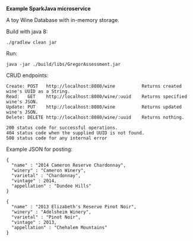 **Example SparkJava microservice**

A toy Wine Database with in-memory storage.

Build with java 8:

```./gradlew clean jar```

Run:

```java -jar ./build/libs/GregorAssessment.jar```

CRUD endpoints:
```
Create: POST   http://localhost:8080/wine          Returns created wine's UUID as a String.
Read:   GET    http://localhost:8080/wine/:uuid    Returns specified wine's JSON.
Update: PUT    http://localhost:8080/wine          Returns updated wine's JSON.
Delete: DELETE http://localhost:8080/wine/:uuid    Returns nothing.
```

```
200 status code for successful operations.
404 status code when the supplied UUID is not found.
500 status code for any internal error
```

Example JSON for posting:

```
{
  "name" : "2014 Cameron Reserve Chardonnay",
  "winery" : "Cameron Winery",
  "varietal" : "Chardonnay",
  "vintage" : 2014,
  "appellation" : "Dundee Hills"
}

```

```
{
  "name" : "2013 Elizabeth's Reserve Pinot Noir",
  "winery" : "Adelsheim Winery",
  "varietal" : "Pinot Noir",
  "vintage" : 2013,
  "appellation" : "Chehalem Mountains"
}

```

